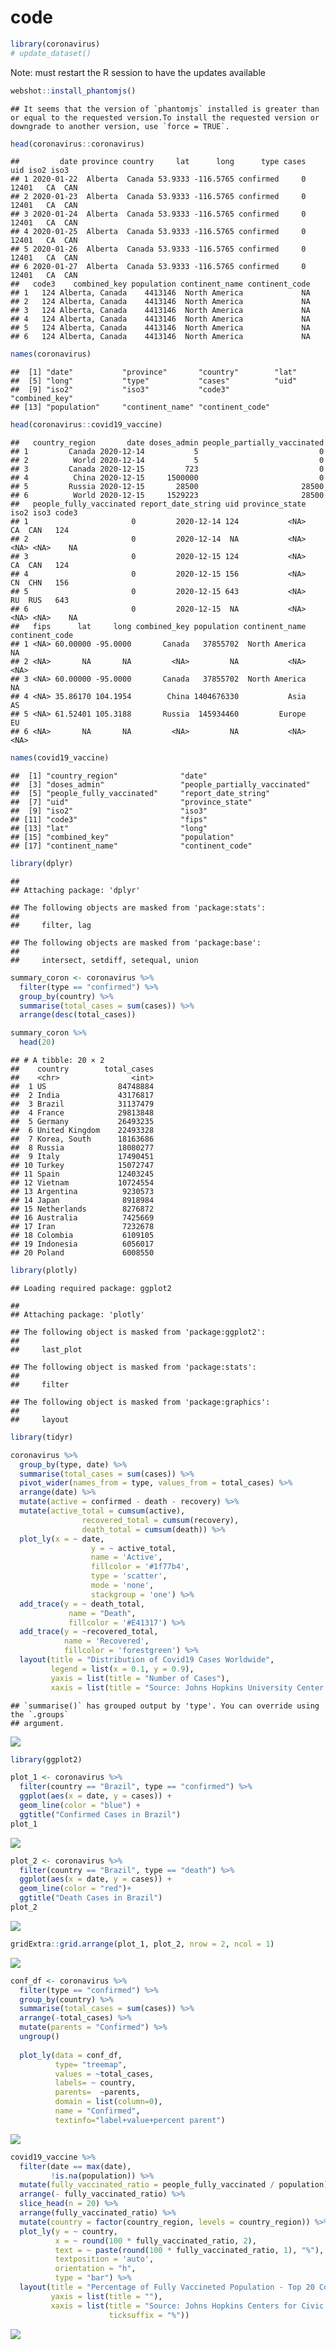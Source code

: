 code
================

``` r
library(coronavirus)
# update_dataset()
```

Note: must restart the R session to have the updates available

``` r
webshot::install_phantomjs()
```

    ## It seems that the version of `phantomjs` installed is greater than or equal to the requested version.To install the requested version or downgrade to another version, use `force = TRUE`.

``` r
head(coronavirus::coronavirus)
```

    ##         date province country     lat      long      type cases   uid iso2 iso3
    ## 1 2020-01-22  Alberta  Canada 53.9333 -116.5765 confirmed     0 12401   CA  CAN
    ## 2 2020-01-23  Alberta  Canada 53.9333 -116.5765 confirmed     0 12401   CA  CAN
    ## 3 2020-01-24  Alberta  Canada 53.9333 -116.5765 confirmed     0 12401   CA  CAN
    ## 4 2020-01-25  Alberta  Canada 53.9333 -116.5765 confirmed     0 12401   CA  CAN
    ## 5 2020-01-26  Alberta  Canada 53.9333 -116.5765 confirmed     0 12401   CA  CAN
    ## 6 2020-01-27  Alberta  Canada 53.9333 -116.5765 confirmed     0 12401   CA  CAN
    ##   code3    combined_key population continent_name continent_code
    ## 1   124 Alberta, Canada    4413146  North America             NA
    ## 2   124 Alberta, Canada    4413146  North America             NA
    ## 3   124 Alberta, Canada    4413146  North America             NA
    ## 4   124 Alberta, Canada    4413146  North America             NA
    ## 5   124 Alberta, Canada    4413146  North America             NA
    ## 6   124 Alberta, Canada    4413146  North America             NA

``` r
names(coronavirus)
```

    ##  [1] "date"           "province"       "country"        "lat"           
    ##  [5] "long"           "type"           "cases"          "uid"           
    ##  [9] "iso2"           "iso3"           "code3"          "combined_key"  
    ## [13] "population"     "continent_name" "continent_code"

``` r
head(coronavirus::covid19_vaccine)
```

    ##   country_region       date doses_admin people_partially_vaccinated
    ## 1         Canada 2020-12-14           5                           0
    ## 2          World 2020-12-14           5                           0
    ## 3         Canada 2020-12-15         723                           0
    ## 4          China 2020-12-15     1500000                           0
    ## 5         Russia 2020-12-15       28500                       28500
    ## 6          World 2020-12-15     1529223                       28500
    ##   people_fully_vaccinated report_date_string uid province_state iso2 iso3 code3
    ## 1                       0         2020-12-14 124           <NA>   CA  CAN   124
    ## 2                       0         2020-12-14  NA           <NA> <NA> <NA>    NA
    ## 3                       0         2020-12-15 124           <NA>   CA  CAN   124
    ## 4                       0         2020-12-15 156           <NA>   CN  CHN   156
    ## 5                       0         2020-12-15 643           <NA>   RU  RUS   643
    ## 6                       0         2020-12-15  NA           <NA> <NA> <NA>    NA
    ##   fips      lat     long combined_key population continent_name continent_code
    ## 1 <NA> 60.00000 -95.0000       Canada   37855702  North America             NA
    ## 2 <NA>       NA       NA         <NA>         NA           <NA>           <NA>
    ## 3 <NA> 60.00000 -95.0000       Canada   37855702  North America             NA
    ## 4 <NA> 35.86170 104.1954        China 1404676330           Asia             AS
    ## 5 <NA> 61.52401 105.3188       Russia  145934460         Europe             EU
    ## 6 <NA>       NA       NA         <NA>         NA           <NA>           <NA>

``` r
names(covid19_vaccine)
```

    ##  [1] "country_region"              "date"                       
    ##  [3] "doses_admin"                 "people_partially_vaccinated"
    ##  [5] "people_fully_vaccinated"     "report_date_string"         
    ##  [7] "uid"                         "province_state"             
    ##  [9] "iso2"                        "iso3"                       
    ## [11] "code3"                       "fips"                       
    ## [13] "lat"                         "long"                       
    ## [15] "combined_key"                "population"                 
    ## [17] "continent_name"              "continent_code"

``` r
library(dplyr)
```

    ## 
    ## Attaching package: 'dplyr'

    ## The following objects are masked from 'package:stats':
    ## 
    ##     filter, lag

    ## The following objects are masked from 'package:base':
    ## 
    ##     intersect, setdiff, setequal, union

``` r
summary_coron <- coronavirus %>%
  filter(type == "confirmed") %>%
  group_by(country) %>%
  summarise(total_cases = sum(cases)) %>%
  arrange(desc(total_cases))

summary_coron %>%
  head(20)
```

    ## # A tibble: 20 × 2
    ##    country        total_cases
    ##    <chr>                <int>
    ##  1 US                84748884
    ##  2 India             43176817
    ##  3 Brazil            31137479
    ##  4 France            29813848
    ##  5 Germany           26493235
    ##  6 United Kingdom    22493328
    ##  7 Korea, South      18163686
    ##  8 Russia            18080277
    ##  9 Italy             17490451
    ## 10 Turkey            15072747
    ## 11 Spain             12403245
    ## 12 Vietnam           10724554
    ## 13 Argentina          9230573
    ## 14 Japan              8918984
    ## 15 Netherlands        8276872
    ## 16 Australia          7425669
    ## 17 Iran               7232678
    ## 18 Colombia           6109105
    ## 19 Indonesia          6056017
    ## 20 Poland             6008550

``` r
library(plotly)
```

    ## Loading required package: ggplot2

    ## 
    ## Attaching package: 'plotly'

    ## The following object is masked from 'package:ggplot2':
    ## 
    ##     last_plot

    ## The following object is masked from 'package:stats':
    ## 
    ##     filter

    ## The following object is masked from 'package:graphics':
    ## 
    ##     layout

``` r
library(tidyr)

coronavirus %>% 
  group_by(type, date) %>%
  summarise(total_cases = sum(cases)) %>%
  pivot_wider(names_from = type, values_from = total_cases) %>%
  arrange(date) %>%
  mutate(active = confirmed - death - recovery) %>%
  mutate(active_total = cumsum(active),
                recovered_total = cumsum(recovery),
                death_total = cumsum(death)) %>%
  plot_ly(x = ~ date,
                  y = ~ active_total,
                  name = 'Active', 
                  fillcolor = '#1f77b4',
                  type = 'scatter',
                  mode = 'none', 
                  stackgroup = 'one') %>%
  add_trace(y = ~ death_total, 
             name = "Death",
             fillcolor = '#E41317') %>%
  add_trace(y = ~recovered_total, 
            name = 'Recovered', 
            fillcolor = 'forestgreen') %>%
  layout(title = "Distribution of Covid19 Cases Worldwide",
         legend = list(x = 0.1, y = 0.9),
         yaxis = list(title = "Number of Cases"),
         xaxis = list(title = "Source: Johns Hopkins University Center for Systems Science and Engineering"))
```

    ## `summarise()` has grouped output by 'type'. You can override using the `.groups`
    ## argument.

![](code_files/figure-gfm/unnamed-chunk-6-1.png)<!-- -->

``` r
library(ggplot2)

plot_1 <- coronavirus %>%
  filter(country == "Brazil", type == "confirmed") %>%
  ggplot(aes(x = date, y = cases)) +
  geom_line(color = "blue") +
  ggtitle("Confirmed Cases in Brazil")
plot_1
```

![](code_files/figure-gfm/unnamed-chunk-7-1.png)<!-- -->

``` r
plot_2 <- coronavirus %>%
  filter(country == "Brazil", type == "death") %>%
  ggplot(aes(x = date, y = cases)) +
  geom_line(color = "red")+
  ggtitle("Death Cases in Brazil")
plot_2
```

![](code_files/figure-gfm/unnamed-chunk-7-2.png)<!-- -->

``` r
gridExtra::grid.arrange(plot_1, plot_2, nrow = 2, ncol = 1)
```

![](code_files/figure-gfm/unnamed-chunk-7-3.png)<!-- -->

``` r
conf_df <- coronavirus %>% 
  filter(type == "confirmed") %>%
  group_by(country) %>%
  summarise(total_cases = sum(cases)) %>%
  arrange(-total_cases) %>%
  mutate(parents = "Confirmed") %>%
  ungroup() 
  
  plot_ly(data = conf_df,
          type= "treemap",
          values = ~total_cases,
          labels= ~ country,
          parents=  ~parents,
          domain = list(column=0),
          name = "Confirmed",
          textinfo="label+value+percent parent")
```

![](code_files/figure-gfm/unnamed-chunk-8-1.png)<!-- -->

``` r
covid19_vaccine %>% 
  filter(date == max(date),
         !is.na(population)) %>% 
  mutate(fully_vaccinated_ratio = people_fully_vaccinated / population) %>%
  arrange(- fully_vaccinated_ratio) %>%
  slice_head(n = 20) %>%
  arrange(fully_vaccinated_ratio) %>%
  mutate(country = factor(country_region, levels = country_region)) %>%
  plot_ly(y = ~ country,
          x = ~ round(100 * fully_vaccinated_ratio, 2),
          text = ~ paste(round(100 * fully_vaccinated_ratio, 1), "%"),
          textposition = 'auto',
          orientation = "h",
          type = "bar") %>%
  layout(title = "Percentage of Fully Vaccineted Population - Top 20 Countries",
         yaxis = list(title = ""),
         xaxis = list(title = "Source: Johns Hopkins Centers for Civic Impact",
                      ticksuffix = "%"))
```

![](code_files/figure-gfm/unnamed-chunk-9-1.png)<!-- -->
